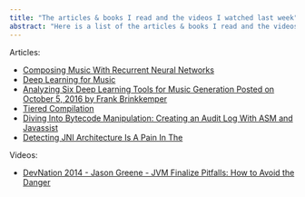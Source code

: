 ```yaml
---
title: "The articles & books I read and the videos I watched last week"
abstract: "Here is a list of the articles & books I read and the videos I watched last week."
---
```


Articles:

- [Composing Music With Recurrent Neural Networks](http://www.hexahedria.com/2015/08/03/composing-music-with-recurrent-neural-networks/)
- [Deep Learning for Music](https://cs224d.stanford.edu/reports/allenh.pdf)
- [Analyzing Six Deep Learning Tools for Music Generation Posted on October 5, 2016 by Frank Brinkkemper](http://www.asimovinstitute.org/analyzing-deep-learning-tools-music/)
- [Tiered Compilation](https://blog.h2o.ai/2010/07/tiered-compilation/)
- [Diving Into Bytecode Manipulation: Creating an Audit Log With ASM and Javassist](https://blog.newrelic.com/2014/09/29/diving-bytecode-manipulation-creating-audit-log-asm-javassist/)
- [Detecting JNI Architecture Is A Pain In The](http://word-bits.flurg.com/detecting-jni-architecture-is-a-pain-in-the)

Videos:

- [DevNation 2014 - Jason Greene - JVM Finalize Pitfalls: How to Avoid the Danger](https://www.youtube.com/watch?v=UrGP6pfb0H8)
